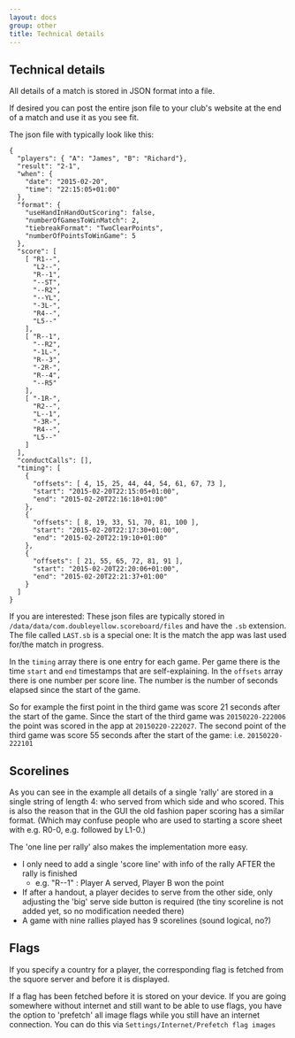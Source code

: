 ```yaml
---
layout: docs
group: other
title: Technical details
---
```

## Technical details

All details of a match is stored in JSON format into a file.

If desired you can post the entire json file to your club's website at the end of a match and use it as you see fit.

The json file with typically look like this:

    {
      "players": { "A": "James", "B": "Richard"},
      "result": "2-1",
      "when": {
        "date": "2015-02-20",
        "time": "22:15:05+01:00"
      },
      "format": {
        "useHandInHandOutScoring": false,
        "numberOfGamesToWinMatch": 2,
        "tiebreakFormat": "TwoClearPoints",
        "numberOfPointsToWinGame": 5
      },
      "score": [
        [ "R1--",
          "L2--",
          "R--1",
          "--ST",
          "--R2",
          "--YL",
          "-3L-",
          "R4--",
          "L5--"
        ],
        [ "R--1",
          "--R2",
          "-1L-",
          "R--3",
          "-2R-",
          "R--4",
          "--R5"
        ],
        [ "-1R-",
          "R2--",
          "L--1",
          "-3R-",
          "R4--",
          "L5--"
        ]
      ],
      "conductCalls": [],
      "timing": [
        {
          "offsets": [ 4, 15, 25, 44, 44, 54, 61, 67, 73 ],
          "start": "2015-02-20T22:15:05+01:00",
          "end": "2015-02-20T22:16:18+01:00"
        },
        {
          "offsets": [ 8, 19, 33, 51, 70, 81, 100 ],
          "start": "2015-02-20T22:17:30+01:00",
          "end": "2015-02-20T22:19:10+01:00"
        },
        {
          "offsets": [ 21, 55, 65, 72, 81, 91 ],
          "start": "2015-02-20T22:20:06+01:00",
          "end": "2015-02-20T22:21:37+01:00"
        }
      ]
    }

If you are interested: These json files are typically stored in `/data/data/com.doubleyellow.scoreboard/files` and have the `.sb` extension.
The file called `LAST.sb` is a special one: It is the match the app was last used for/the match in progress.

In the `timing` array there is one entry for each game. Per game there is the time `start` and `end` timestamps that are self-explaining.
In the `offsets` array there is one number per score line. The number is the number of seconds elapsed since the start of the game.

So for example the first point in the third game was score 21 seconds after the start of the game.
Since the start of the third game was `20150220-222006` the point was scored in the app at `20150220-222027`.
The second point of the third game was score 55 seconds after the start of the game: i.e. `20150220-222101`

## Scorelines

As you can see in the example all details of a single 'rally' are stored in a single string of length 4:
who served from which side and who scored.
This is also the reason that in the GUI the old fashion paper scoring has a similar format.
(Which may confuse people who are used to starting a score sheet with e.g. R0-0, e.g. followed by L1-0.)

The 'one line per rally' also makes the implementation more easy. 
- I only need to add a single 'score line' with info of the rally AFTER the rally is finished
  - e.g. "R--1" : Player A served, Player B won the point
- If after a handout, a player decides to serve from the other side, only adjusting the 'big' serve side button is required (the tiny scoreline is not added yet, so no modification needed there) 
- A game with nine rallies played has 9 scorelines (sound logical, no?) 

## Flags

If you specify a country for a player, the corresponding flag is fetched 
from the squore server and before it is displayed.

If a flag has been fetched before it is stored on your device.
If you are going somewhere without internet and still want to be able to use flags, you have the option to 'prefetch' all image flags while you
still have an internet connection. You can do this via `Settings/Internet/Prefetch flag images`
